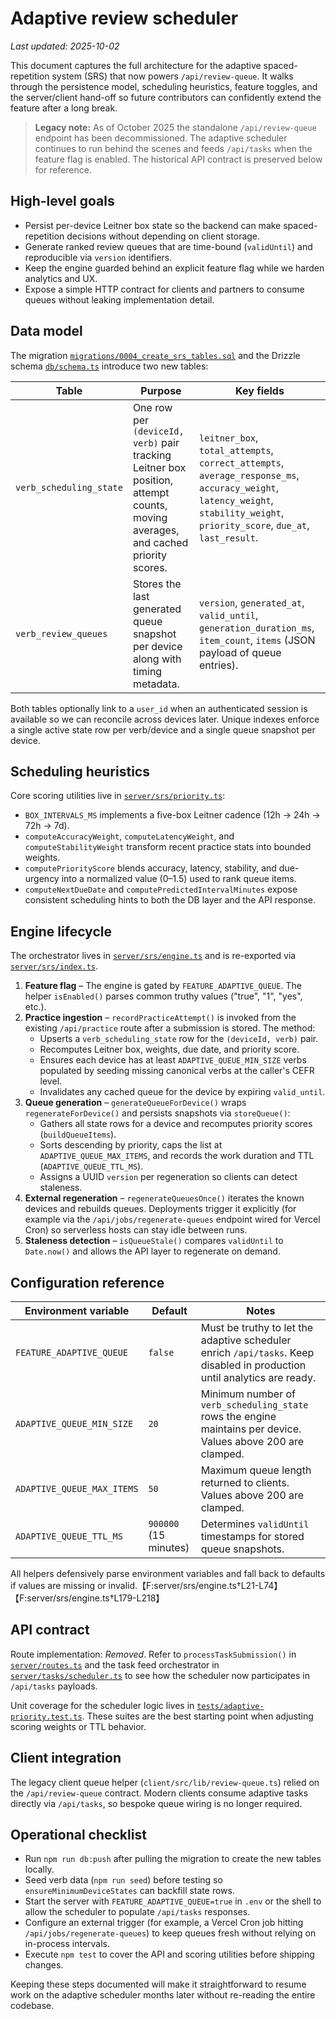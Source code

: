 # Adaptive review scheduler

_Last updated: 2025-10-02_

This document captures the full architecture for the adaptive spaced-repetition system (SRS) that now powers `/api/review-queue`. It walks through the persistence model, scheduling heuristics, feature toggles, and the server/client hand-off so future contributors can confidently extend the feature after a long break.

> **Legacy note:** As of October 2025 the standalone `/api/review-queue` endpoint has been decommissioned. The adaptive scheduler continues to run behind the scenes and feeds `/api/tasks` when the feature flag is enabled. The historical API contract is preserved below for reference.

## High-level goals

- Persist per-device Leitner box state so the backend can make spaced-repetition decisions without depending on client storage.
- Generate ranked review queues that are time-bound (`validUntil`) and reproducible via `version` identifiers.
- Keep the engine guarded behind an explicit feature flag while we harden analytics and UX.
- Expose a simple HTTP contract for clients and partners to consume queues without leaking implementation detail.

## Data model

The migration [`migrations/0004_create_srs_tables.sql`](../migrations/0004_create_srs_tables.sql) and the Drizzle schema [`db/schema.ts`](../db/schema.ts) introduce two new tables:

| Table | Purpose | Key fields |
| --- | --- | --- |
| `verb_scheduling_state` | One row per `(deviceId, verb)` pair tracking Leitner box position, attempt counts, moving averages, and cached priority scores. | `leitner_box`, `total_attempts`, `correct_attempts`, `average_response_ms`, `accuracy_weight`, `latency_weight`, `stability_weight`, `priority_score`, `due_at`, `last_result`. |
| `verb_review_queues` | Stores the last generated queue snapshot per device along with timing metadata. | `version`, `generated_at`, `valid_until`, `generation_duration_ms`, `item_count`, `items` (JSON payload of queue entries). |

Both tables optionally link to a `user_id` when an authenticated session is available so we can reconcile across devices later. Unique indexes enforce a single active state row per verb/device and a single queue snapshot per device.

## Scheduling heuristics

Core scoring utilities live in [`server/srs/priority.ts`](../server/srs/priority.ts):

- `BOX_INTERVALS_MS` implements a five-box Leitner cadence (12h → 24h → 72h → 7d).
- `computeAccuracyWeight`, `computeLatencyWeight`, and `computeStabilityWeight` transform recent practice stats into bounded weights.
- `computePriorityScore` blends accuracy, latency, stability, and due-urgency into a normalized value (0–1.5) used to rank queue items.
- `computeNextDueDate` and `computePredictedIntervalMinutes` expose consistent scheduling hints to both the DB layer and the API response.

## Engine lifecycle

The orchestrator lives in [`server/srs/engine.ts`](../server/srs/engine.ts) and is re-exported via [`server/srs/index.ts`](../server/srs/index.ts).

1. **Feature flag** – The engine is gated by `FEATURE_ADAPTIVE_QUEUE`. The helper `isEnabled()` parses common truthy values ("true", "1", "yes", etc.).
2. **Practice ingestion** – `recordPracticeAttempt()` is invoked from the existing `/api/practice` route after a submission is stored. The method:
   - Upserts a `verb_scheduling_state` row for the `(deviceId, verb)` pair.
   - Recomputes Leitner box, weights, due date, and priority score.
   - Ensures each device has at least `ADAPTIVE_QUEUE_MIN_SIZE` verbs populated by seeding missing canonical verbs at the caller's CEFR level.
   - Invalidates any cached queue for the device by expiring `valid_until`.
3. **Queue generation** – `generateQueueForDevice()` wraps `regenerateForDevice()` and persists snapshots via `storeQueue()`:
   - Gathers all state rows for a device and recomputes priority scores (`buildQueueItems`).
   - Sorts descending by priority, caps the list at `ADAPTIVE_QUEUE_MAX_ITEMS`, and records the work duration and TTL (`ADAPTIVE_QUEUE_TTL_MS`).
   - Assigns a UUID `version` per regeneration so clients can detect staleness.
4. **External regeneration** – `regenerateQueuesOnce()` iterates the known devices and rebuilds queues. Deployments trigger it explicitly (for example via the `/api/jobs/regenerate-queues` endpoint wired for Vercel Cron) so serverless hosts can stay idle between runs.
5. **Staleness detection** – `isQueueStale()` compares `validUntil` to `Date.now()` and allows the API layer to regenerate on demand.

## Configuration reference

| Environment variable | Default | Notes |
| --- | --- | --- |
| `FEATURE_ADAPTIVE_QUEUE` | `false` | Must be truthy to let the adaptive scheduler enrich `/api/tasks`. Keep disabled in production until analytics are ready. |
| `ADAPTIVE_QUEUE_MIN_SIZE` | `20` | Minimum number of `verb_scheduling_state` rows the engine maintains per device. Values above 200 are clamped. |
| `ADAPTIVE_QUEUE_MAX_ITEMS` | `50` | Maximum queue length returned to clients. Values above 200 are clamped. |
| `ADAPTIVE_QUEUE_TTL_MS` | `900000` (15 minutes) | Determines `validUntil` timestamps for stored queue snapshots. |
All helpers defensively parse environment variables and fall back to defaults if values are missing or invalid.【F:server/srs/engine.ts†L21-L74】【F:server/srs/engine.ts†L179-L218】

## API contract

Route implementation: _Removed_. Refer to `processTaskSubmission()` in [`server/routes.ts`](../server/routes.ts) and the task feed orchestrator in [`server/tasks/scheduler.ts`](../server/tasks/scheduler.ts) to see how the scheduler now participates in `/api/tasks` payloads.

Unit coverage for the scheduler logic lives in [`tests/adaptive-priority.test.ts`](../tests/adaptive-priority.test.ts). These suites are the best starting point when adjusting scoring weights or TTL behavior.

## Client integration

The legacy client queue helper (`client/src/lib/review-queue.ts`) relied on the `/api/review-queue` contract. Modern clients consume adaptive tasks directly via `/api/tasks`, so bespoke queue wiring is no longer required.

## Operational checklist

- Run `npm run db:push` after pulling the migration to create the new tables locally.
- Seed verb data (`npm run seed`) before testing so `ensureMinimumDeviceStates` can backfill state rows.
- Start the server with `FEATURE_ADAPTIVE_QUEUE=true` in `.env` or the shell to allow the scheduler to populate `/api/tasks` responses.
- Configure an external trigger (for example, a Vercel Cron job hitting `/api/jobs/regenerate-queues`) to keep queues fresh without relying on in-process intervals.
- Execute `npm test` to cover the API and scoring utilities before shipping changes.

Keeping these steps documented will make it straightforward to resume work on the adaptive scheduler months later without re-reading the entire codebase.
